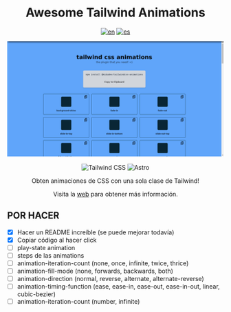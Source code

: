 <div align="center">

# Awesome Tailwind Animations

[![en](https://img.shields.io/badge/lang-en-red.svg)](./README.md)
[![es](https://img.shields.io/badge/lang-es-yellow.svg)](./README.es.md)

![web](./lib/imgs/web.png)

![Tailwind
CSS](https://img.shields.io/badge/Tailwind%20CSS-2.2.7-blue?style=for-the-badge&logo=tailwind-css)
![Astro](https://img.shields.io/badge/Astro-0.23.0-blue?style=for-the-badge&logo=astro)

<!-- Get your animations easily done with only Tailwind CSS classes. -->
Obten animaciones de CSS con una sola clase de Tailwind!

Visita la [web](https://github.com/midudev/tailwind-animations) para obtener más información.

</div>

## POR HACER

- [X] Hacer un README increíble (se puede mejorar todavía)
- [X] Copiar código al hacer click
- [ ] play-state animation
- [ ] steps de las animations
- [ ] animation-iteration-count (none, once, infinite, twice, thrice)
- [ ] animation-fill-mode (none, forwards, backwards, both)
- [ ] animation-direction (normal, reverse, alternate, alternate-reverse)
- [ ] animation-timing-function (ease, ease-in, ease-out, ease-in-out, linear, cubic-bezier)
- [ ] animation-iteration-count (number, infinite)
